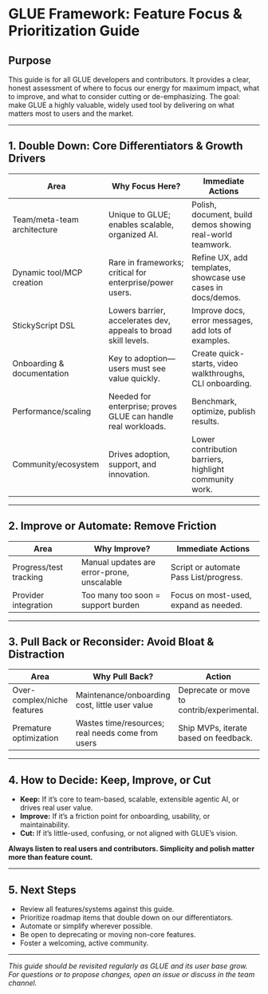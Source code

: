 # GLUE Framework: Feature Focus & Prioritization Guide

## Purpose
This guide is for all GLUE developers and contributors. It provides a clear, honest assessment of where to focus our energy for maximum impact, what to improve, and what to consider cutting or de-emphasizing. The goal: make GLUE a highly valuable, widely used tool by delivering on what matters most to users and the market.

---

## 1. Double Down: Core Differentiators & Growth Drivers

| Area                        | Why Focus Here?                                                                                         | Immediate Actions                                               |
|-----------------------------|--------------------------------------------------------------------------------------------------------|----------------------------------------------------------------|
| Team/meta-team architecture | Unique to GLUE; enables scalable, organized AI.                                                        | Polish, document, build demos showing real-world teamwork.      |
| Dynamic tool/MCP creation   | Rare in frameworks; critical for enterprise/power users.                                                | Refine UX, add templates, showcase use cases in docs/demos.     |
| StickyScript DSL            | Lowers barrier, accelerates dev, appeals to broad skill levels.                                         | Improve docs, error messages, add lots of examples.             |
| Onboarding & documentation  | Key to adoption—users must see value quickly.                                                           | Create quick-starts, video walkthroughs, CLI onboarding.        |
| Performance/scaling         | Needed for enterprise; proves GLUE can handle real workloads.                                           | Benchmark, optimize, publish results.                           |
| Community/ecosystem         | Drives adoption, support, and innovation.                                                               | Lower contribution barriers, highlight community work.          |

---

## 2. Improve or Automate: Remove Friction

| Area                     | Why Improve?                              | Immediate Actions                       |
|--------------------------|-------------------------------------------|-----------------------------------------|
| Progress/test tracking   | Manual updates are error-prone, unscalable| Script or automate Pass List/progress.  |
| Provider integration     | Too many too soon = support burden        | Focus on most-used, expand as needed.   |

---

## 3. Pull Back or Reconsider: Avoid Bloat & Distraction

| Area                        | Why Pull Back?                                            | Action                                     |
|-----------------------------|----------------------------------------------------------|---------------------------------------------|
| Over-complex/niche features | Maintenance/onboarding cost, little user value           | Deprecate or move to contrib/experimental.  |
| Premature optimization      | Wastes time/resources; real needs come from users        | Ship MVPs, iterate based on feedback.       |

---

## 4. How to Decide: Keep, Improve, or Cut

- **Keep:** If it’s core to team-based, scalable, extensible agentic AI, or drives real user value.
- **Improve:** If it’s a friction point for onboarding, usability, or maintainability.
- **Cut:** If it’s little-used, confusing, or not aligned with GLUE’s vision.

**Always listen to real users and contributors. Simplicity and polish matter more than feature count.**

---

## 5. Next Steps
- Review all features/systems against this guide.
- Prioritize roadmap items that double down on our differentiators.
- Automate or simplify wherever possible.
- Be open to deprecating or moving non-core features.
- Foster a welcoming, active community.

---

*This guide should be revisited regularly as GLUE and its user base grow. For questions or to propose changes, open an issue or discuss in the team channel.*
